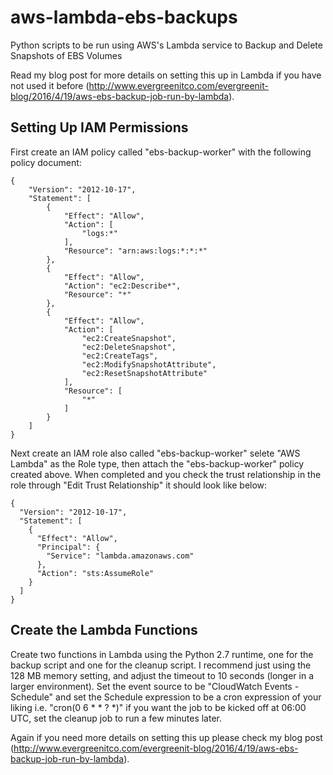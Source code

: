 # aws-lambda-ebs-backups
Python scripts to be run using AWS's Lambda service to Backup and Delete Snapshots of EBS Volumes

Read my blog post for more details on setting this up in Lambda if you have not used it before (http://www.evergreenitco.com/evergreenit-blog/2016/4/19/aws-ebs-backup-job-run-by-lambda).

## Setting Up IAM Permissions

First create an IAM policy called "ebs-backup-worker" with the following policy document:

```
{
    "Version": "2012-10-17",
    "Statement": [
        {
            "Effect": "Allow",
            "Action": [
                "logs:*"
            ],
            "Resource": "arn:aws:logs:*:*:*"
        },
        {
            "Effect": "Allow",
            "Action": "ec2:Describe*",
            "Resource": "*"
        },
        {
            "Effect": "Allow",
            "Action": [
                "ec2:CreateSnapshot",
                "ec2:DeleteSnapshot",
                "ec2:CreateTags",
                "ec2:ModifySnapshotAttribute",
                "ec2:ResetSnapshotAttribute"
            ],
            "Resource": [
                "*"
            ]
        }
    ]
}
```

Next create an IAM role also called "ebs-backup-worker" selete "AWS Lambda" as the Role type, then attach the "ebs-backup-worker" policy created above. When completed and you check the trust relationship in the role through "Edit Trust Relationship" it should look like below:

```
{
  "Version": "2012-10-17",
  "Statement": [
    {
      "Effect": "Allow",
      "Principal": {
        "Service": "lambda.amazonaws.com"
      },
      "Action": "sts:AssumeRole"
    }
  ]
}
```

## Create the Lambda Functions

Create two functions in Lambda using the Python 2.7 runtime, one for the backup script and one for the cleanup script. I recommend just using the 128 MB memory setting, and adjust the timeout to 10 seconds (longer in a larger environment). Set the event source to be "CloudWatch Events - Schedule" and set the Schedule expression to be a cron expression of your liking i.e. "cron(0 6 * * ? *)" if you want the job to be kicked off at 06:00 UTC, set the cleanup job to run a few minutes later.

Again if you need more details on setting this up please check my blog post (http://www.evergreenitco.com/evergreenit-blog/2016/4/19/aws-ebs-backup-job-run-by-lambda).
